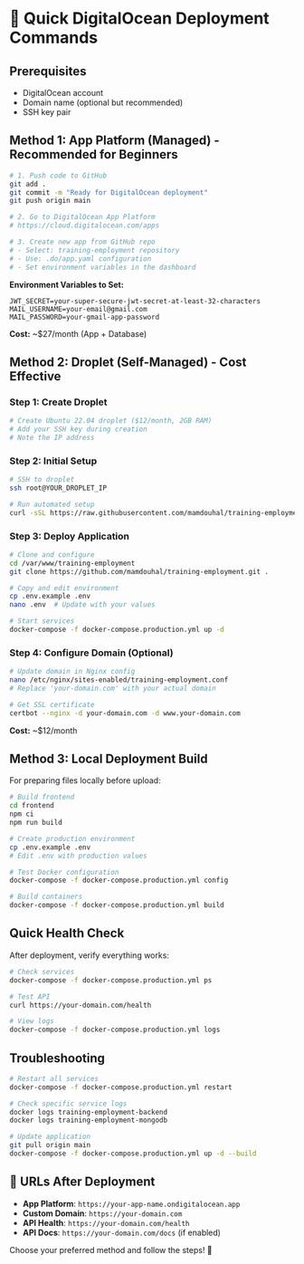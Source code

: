 # 🚀 Quick DigitalOcean Deployment Commands

## Prerequisites
- DigitalOcean account
- Domain name (optional but recommended)
- SSH key pair

## Method 1: App Platform (Managed) - Recommended for Beginners

```bash
# 1. Push code to GitHub
git add .
git commit -m "Ready for DigitalOcean deployment"
git push origin main

# 2. Go to DigitalOcean App Platform
# https://cloud.digitalocean.com/apps

# 3. Create new app from GitHub repo
# - Select: training-employment repository
# - Use: .do/app.yaml configuration
# - Set environment variables in the dashboard
```

**Environment Variables to Set:**
```
JWT_SECRET=your-super-secure-jwt-secret-at-least-32-characters
MAIL_USERNAME=your-email@gmail.com
MAIL_PASSWORD=your-gmail-app-password
```

**Cost:** ~$27/month (App + Database)

## Method 2: Droplet (Self-Managed) - Cost Effective

### Step 1: Create Droplet
```bash
# Create Ubuntu 22.04 droplet ($12/month, 2GB RAM)
# Add your SSH key during creation
# Note the IP address
```

### Step 2: Initial Setup
```bash
# SSH to droplet
ssh root@YOUR_DROPLET_IP

# Run automated setup
curl -sSL https://raw.githubusercontent.com/mamdouhal/training-employment/main/digitalocean-setup.sh | bash
```

### Step 3: Deploy Application
```bash
# Clone and configure
cd /var/www/training-employment
git clone https://github.com/mamdouhal/training-employment.git .

# Copy and edit environment
cp .env.example .env
nano .env  # Update with your values

# Start services
docker-compose -f docker-compose.production.yml up -d
```

### Step 4: Configure Domain (Optional)
```bash
# Update domain in Nginx config
nano /etc/nginx/sites-enabled/training-employment.conf
# Replace 'your-domain.com' with your actual domain

# Get SSL certificate
certbot --nginx -d your-domain.com -d www.your-domain.com
```

**Cost:** ~$12/month

## Method 3: Local Deployment Build

For preparing files locally before upload:

```bash
# Build frontend
cd frontend
npm ci
npm run build

# Create production environment
cp .env.example .env
# Edit .env with production values

# Test Docker configuration
docker-compose -f docker-compose.production.yml config

# Build containers
docker-compose -f docker-compose.production.yml build
```

## Quick Health Check

After deployment, verify everything works:

```bash
# Check services
docker-compose -f docker-compose.production.yml ps

# Test API
curl https://your-domain.com/health

# View logs
docker-compose -f docker-compose.production.yml logs
```

## Troubleshooting

```bash
# Restart all services
docker-compose -f docker-compose.production.yml restart

# Check specific service logs
docker logs training-employment-backend
docker logs training-employment-mongodb

# Update application
git pull origin main
docker-compose -f docker-compose.production.yml up -d --build
```

## 🎯 URLs After Deployment

- **App Platform**: `https://your-app-name.ondigitalocean.app`
- **Custom Domain**: `https://your-domain.com`
- **API Health**: `https://your-domain.com/health`
- **API Docs**: `https://your-domain.com/docs` (if enabled)

Choose your preferred method and follow the steps! 🌊
